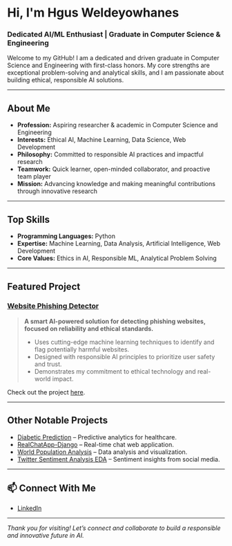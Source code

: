 # Hi, I'm Hgus Weldeyowhanes 

###  Dedicated AI/ML Enthusiast | Graduate in Computer Science & Engineering 

Welcome to my GitHub! I am a dedicated and driven graduate in Computer Science and Engineering with first-class honors. My core strengths are exceptional problem-solving and analytical skills, and I am passionate about building ethical, responsible AI solutions.

---

##  About Me

- **Profession:** Aspiring researcher & academic in Computer Science and Engineering
- **Interests:** Ethical AI, Machine Learning, Data Science, Web Development
- **Philosophy:** Committed to responsible AI practices and impactful research
- **Teamwork:** Quick learner, open-minded collaborator, and proactive team player
- **Mission:** Advancing knowledge and making meaningful contributions through innovative research

---

##  Top Skills

- **Programming Languages:** Python
- **Expertise:** Machine Learning, Data Analysis, Artificial Intelligence, Web Development
- **Core Values:** Ethics in AI, Responsible ML, Analytical Problem Solving

---

##  Featured Project

### [Website Phishing Detector](https://github.com/hgusweldeyowhanes/website-Phishing-detector)

> **A smart AI-powered solution for detecting phishing websites, focused on reliability and ethical standards.**
>
> - Uses cutting-edge machine learning techniques to identify and flag potentially harmful websites.
> - Designed with responsible AI principles to prioritize user safety and trust.
> - Demonstrates my commitment to ethical technology and real-world impact.

Check out the project [here](https://github.com/hgusweldeyowhanes/website-Phishing-detector).

---

##  Other Notable Projects

- [Diabetic Prediction](https://github.com/hgusweldeyowhanes/Diabetic-Prediction) – Predictive analytics for healthcare.
- [RealChatApp-Django](https://github.com/hgusweldeyowhanes/RealChatApp-Django) – Real-time chat web application.
- [World Population Analysis](https://github.com/hgusweldeyowhanes/world-population-analysis) – Data analysis and visualization.
- [Twitter Sentiment Analysis EDA](https://github.com/hgusweldeyowhanes/twitter-sentiment-analysis-eda) – Sentiment insights from social media.

---

## 📫 Connect With Me

- [LinkedIn](https://www.linkedin.com/in/hgus-weldeyowhanes/)

---

_Thank you for visiting! Let’s connect and collaborate to build a responsible and innovative future in AI._
